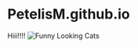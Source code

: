 # PetelisM.github.io

Hiii!!!!
![Funny Looking Cats](https://github.com/user-attachments/assets/432dab4a-e47d-481f-80ab-263cb9ce7a67)

